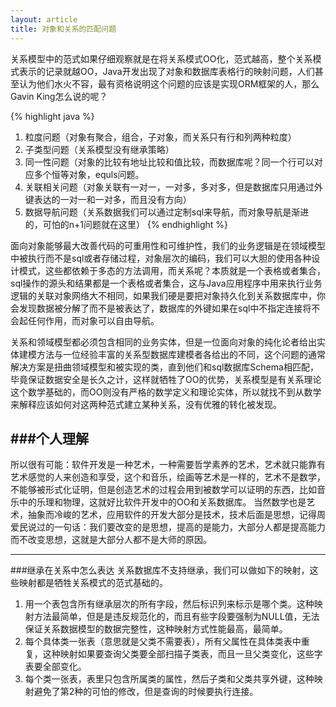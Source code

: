 ```yaml
---
layout: article
title: 对象和关系的匹配问题
---
```


关系模型中的范式如果仔细观察就是在将关系模式OO化，范式越高，整个关系模式表示的记录就越OO，Java开发出现了对象和数据库表格行的映射问题，人们甚至认为他们水火不容，最有资格说明这个问题的应该是实现ORM框架的人，那么Gavin King怎么说的呢？

{% highlight java %}
1. 粒度问题（对象有聚合，组合，子对象，而关系只有行和列两种粒度）
2. 子类型问题（关系模型没有继承策略）
3. 同一性问题（对象的比较有地址比较和值比较，而数据库呢？同一个行可以对应多个恒等对象，equls问题。
4. 关联相关问题（对象关联有一对一，一对多，多对多，但是数据库只用通过外键表达的一对一和一对多，而且没有方向）
5. 数据导航问题（关系数据我们可以通过定制sql来导航，而对象导航是渐进的，可怕的n+1问题就在这里）
 {% endhighlight %}

面向对象能够最大改善代码的可重用性和可维护性，我们的业务逻辑是在领域模型中被执行而不是sql或者存储过程，对象层次的编码，我们可以大胆的使用各种设计模式，这些都依赖于多态的方法调用，而关系呢？本质就是一个表格或者集合，sql操作的源头和结果都是一个表格或者集合，这与Java应用程序中用来执行业务逻辑的关联对象网络大不相同，如果我们硬是要把对象持久化到关系数据库中，你会发现数据被分解了而不是被表达了，数据库的外键如果在sql中不指定连接将不会起任何作用，而对象可以自由导航。

关系和领域模型都必须包含相同的业务实体，但是一位面向对象的纯化论者给出实体建模方法与一位经验丰富的关系型数据库建模者各给出的不同，这个问题的通常解决方案是扭曲领域模型和被实现的类，直到他们和sql数据库Schema相匹配，毕竟保证数据安全是长久之计，这样就牺牲了OO的优势，关系模型是有关系理论这个数学基础的，而OO则没有严格的数学定义和理论实体，所以就找不到从数学来解释应该如何对这两种范式建立某种关系，没有优雅的转化被发现。

###个人理解
--------
所以很有可能：软件开发是一种艺术，一种需要哲学素养的艺术，艺术就只能靠有艺术感觉的人来创造和享受，这个和音乐，绘画等艺术是一样的，艺术不是数学，不能够被形式化证明，但是创造艺术的过程会用到被数学可以证明的东西，比如音乐中的乐理和物理，这就好比软件开发中的OO和关系数据库。
当然数学也是艺术，抽象而冷峻的艺术，应用软件的开发大部分是技术，技术后面是思想，记得周爱民说过的一句话：我们要改变的是思想，提高的是能力，大部分人都是提高能力而不改变思想，这就是大部分人都不是大师的原因。

-------


###继承在关系中怎么表达
关系数据库不支持继承，我们可以做如下的映射，这些映射都是牺牲关系模式的范式基础的。


1. 用一个表包含所有继承层次的所有字段，然后标识列来标示是哪个类。这种映射方法最简单，但是是违反规范化的，而且有些字段要强制为NULL值，无法保证关系数据模型的数据完整性，这种映射方式性能最高，最简单。
2. 每个具体类一张表（意思就是父类不需要表），所有父属性在具体类表中重复，这种映射如果要查询父类要全部扫描子类表，而且一旦父类变化，这些字表要全部变化。
3. 每个类一张表，表里只包含所属类的属性，然后子类和父类共享外键，这种映射避免了第2种的可怕的修改，但是查询的时候要执行连接。
